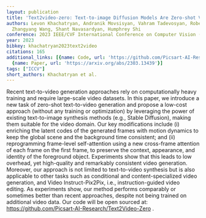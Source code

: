 ```yaml
---
layout: publication
title: 'Text2video-zero: Text-to-image Diffusion Models Are Zero-shot Video Generators'
authors: Levon Khachatryan, Andranik Movsisyan, Vahram Tadevosyan, Roberto Henschel,
  Zhangyang Wang, Shant Navasardyan, Humphrey Shi
conference: 2023 IEEE/CVF International Conference on Computer Vision (ICCV)
year: 2023
bibkey: khachatryan2023text2video
citations: 165
additional_links: [{name: Code, url: 'https://github.com/Picsart-AI-Research/Text2Video-Zero'},
  {name: Paper, url: 'https://arxiv.org/abs/2303.13439'}]
tags: ["ICCV"]
short_authors: Khachatryan et al.
---
```

Recent text-to-video generation approaches rely on computationally heavy
training and require large-scale video datasets. In this paper, we introduce a
new task of zero-shot text-to-video generation and propose a low-cost approach
(without any training or optimization) by leveraging the power of existing
text-to-image synthesis methods (e.g., Stable Diffusion), making them suitable
for the video domain.
  Our key modifications include (i) enriching the latent codes of the generated
frames with motion dynamics to keep the global scene and the background time
consistent; and (ii) reprogramming frame-level self-attention using a new
cross-frame attention of each frame on the first frame, to preserve the
context, appearance, and identity of the foreground object.
  Experiments show that this leads to low overhead, yet high-quality and
remarkably consistent video generation. Moreover, our approach is not limited
to text-to-video synthesis but is also applicable to other tasks such as
conditional and content-specialized video generation, and Video
Instruct-Pix2Pix, i.e., instruction-guided video editing.
  As experiments show, our method performs comparably or sometimes better than
recent approaches, despite not being trained on additional video data. Our code
will be open sourced at: https://github.com/Picsart-AI-Research/Text2Video-Zero .